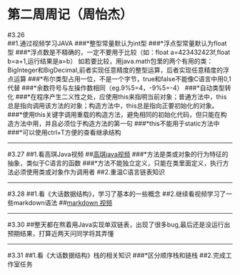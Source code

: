 # 第二周周记（周怡杰） 

#3.26  
##1.通过视频学习JAVA
###*整型常量默认为int型 
###*浮点型常量默认为float型
###*浮点数是不精确的，一定不要用于比较（如：float a=423432423f,float b=a+1,运行结果是a=b） 如若要比较，用java.math包里的两个有用的类：BigInteger和BigDecimal,前者实现任意精度的整型运算，后者实现任意精度的浮点运算
###*布尔类型占用一位，不是一个字节，true和false不能像C语言中用0,1代替
###*余数符号与左操作数相同（eg.9%5=4，-9%5=-4）
###*自动类型转化
###*在程序产生二义性之处，应使用this来指明当前对象；普通方法中，this总是指向调用该方法的对象；构造方法中，this总是指向正要初始化的对象。
###*使用this关键字调用重载的构造方法，避免相同的初始化代码，但只能在构造方法中用，并且必须位于构造方法的第一句
###*this不能用于static方法中
###*可以使用ctrl+T方便的查看继承结构 

***
#3.27
##1.看高琪Java视频
##[高琪java视频](https://www.bilibili.com/video/av29306544)
###*方法是类或对象的行为特征的抽象，类似于C语言的函数
###*方法不能独立定义，只能在类里面定义，执行方法必须使用类或对象作为调用者
##2.重温C语言链表知识 
***

#3.28
##1.看《大话数据结构》，学习了基本的一些概念
##2.继续看视频学习了一些markdown语法
##[markdown 视频](https://www.bilibili.com/video/av32197027)

***

#3.30
##整天都在熬着用Java实现单双链表，出现了很多bug,最后还是没运行出预期结果，打算近两天问同学将其弄懂
***
#3.31
##1.看《大话数据结构》栈的相关知识
###*区分顺序栈和链栈
##2.完成工作室任务

